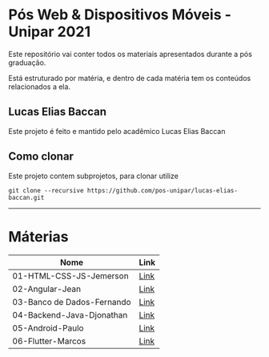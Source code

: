 # Pós Web & Dispositivos Móveis - Unipar 2021

Este repositório vai conter todos os materiais apresentados durante a pós graduação.

Está estruturado por matéria, e dentro de cada matéria tem os conteúdos relacionados a ela.

## Lucas Elias Baccan

Este projeto é feito e mantido pelo acadêmico Lucas Elias Baccan

## Como clonar

Este projeto contem subprojetos, para clonar utilize
```
git clone --recursive https://github.com/pos-unipar/lucas-elias-baccan.git
```

---

# Máterias

|Nome|Link|
|-|-|
|01-HTML-CSS-JS-Jemerson|[Link](./01-HTML-CSS-JS-Jemerson/)
|02-Angular-Jean|[Link](./02-Angular-Jean/)
|03-Banco de Dados-Fernando|[Link](./03-BancoDados-Fernando/)
|04-Backend-Java-Djonathan|[Link](./04-Backend-Java-Djonathan/)
|05-Android-Paulo|[Link](./05-Android-Paulo/)
|06-Flutter-Marcos|[Link](./06-Flutter-Marcos/)